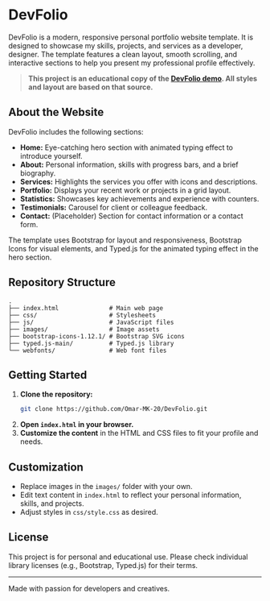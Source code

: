 # DevFolio

DevFolio is a modern, responsive personal portfolio website template. It is designed to showcase my skills, projects, and services as a developer, designer. The template features a clean layout, smooth scrolling, and interactive sections to help you present my professional profile effectively.

> **This project is an educational copy of the [DevFolio demo](https://routeegy.github.io/Devfolio/). All styles and layout are based on that source.**

## About the Website

DevFolio includes the following sections:

- **Home:** Eye-catching hero section with animated typing effect to introduce yourself.
- **About:** Personal information, skills with progress bars, and a brief biography.
- **Services:** Highlights the services you offer with icons and descriptions.
- **Portfolio:** Displays your recent work or projects in a grid layout.
- **Statistics:** Showcases key achievements and experience with counters.
- **Testimonials:** Carousel for client or colleague feedback.
- **Contact:** (Placeholder) Section for contact information or a contact form.

The template uses Bootstrap for layout and responsiveness, Bootstrap Icons for visual elements, and Typed.js for the animated typing effect in the hero section.

## Repository Structure

```
.
├── index.html              # Main web page
├── css/                    # Stylesheets
├── js/                     # JavaScript files
├── images/                 # Image assets
├── bootstrap-icons-1.12.1/ # Bootstrap SVG icons
├── typed.js-main/          # Typed.js library
└── webfonts/               # Web font files
```

## Getting Started

1. **Clone the repository:**
   ```sh
   git clone https://github.com/Omar-MK-20/DevFolio.git
   ```
2. **Open `index.html` in your browser.**
3. **Customize the content** in the HTML and CSS files to fit your profile and needs.

## Customization

- Replace images in the `images/` folder with your own.
- Edit text content in `index.html` to reflect your personal information, skills, and projects.
- Adjust styles in `css/style.css` as desired.

## License

This project is for personal and educational use. Please check individual library licenses (e.g., Bootstrap, Typed.js) for their terms.

---

Made with passion for developers and creatives.